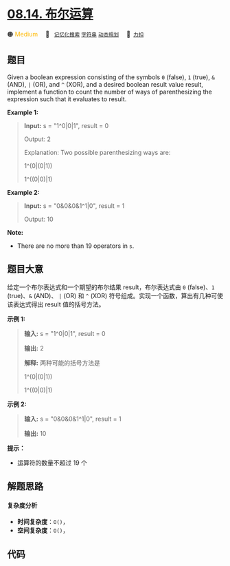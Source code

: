 # [08.14. 布尔运算](https://2xiao.github.io/leetcode-js/interview/i_08.14.html)

🟠 <font color=#ffb800>Medium</font>&emsp; 🔖&ensp; [`记忆化搜索`](/tag/memoization.md) [`字符串`](/tag/string.md) [`动态规划`](/tag/dynamic-programming.md)&emsp; 🔗&ensp;[`力扣`](https://leetcode.cn/problems/boolean-evaluation-lcci)

## 题目

Given a boolean expression consisting of the symbols `0` (false), `1` (true),
`&` (AND), `|` (OR), and `^` (XOR), and a desired boolean result value result,
implement a function to count the number of ways of parenthesizing the
expression such that it evaluates to result.

**Example 1:**

> 
> 
> 
> 
> 
> **Input:** s = "1^0|0|1", result = 0
> 
> 
> 
> Output: 2
> 
> Explanation:  Two possible parenthesizing ways are:
> 
> 1^(0|(0|1))
> 
> 1^((0|0)|1)

**Example 2:**

> 
> 
> 
> 
> 
> **Input:** s = "0&0&0&1^1|0", result = 1
> 
> 
> 
> Output: 10

**Note:**

  * There are no more than 19 operators in `s`.


## 题目大意

给定一个布尔表达式和一个期望的布尔结果 result，布尔表达式由 `0` (false)、`1` (true)、`&` (AND)、 `|` (OR) 和
`^` (XOR) 符号组成。实现一个函数，算出有几种可使该表达式得出 result 值的括号方法。

**示例 1:**

> 
> 
> 
> 
> 
> **输入:** s = "1^0|0|1", result = 0
> 
> 
> 
> **输出:** 2
> 
> **解释:**  两种可能的括号方法是
> 
> 1^(0|(0|1))
> 
> 1^((0|0)|1)
> 
> 

**示例 2:**

> 
> 
> 
> 
> 
> **输入:** s = "0&0&0&1^1|0", result = 1
> 
> 
> 
> **输出:** 10

**提示：**

  * 运算符的数量不超过 19 个


## 解题思路

#### 复杂度分析

- **时间复杂度**：`O()`，
- **空间复杂度**：`O()`，

## 代码

```javascript

```